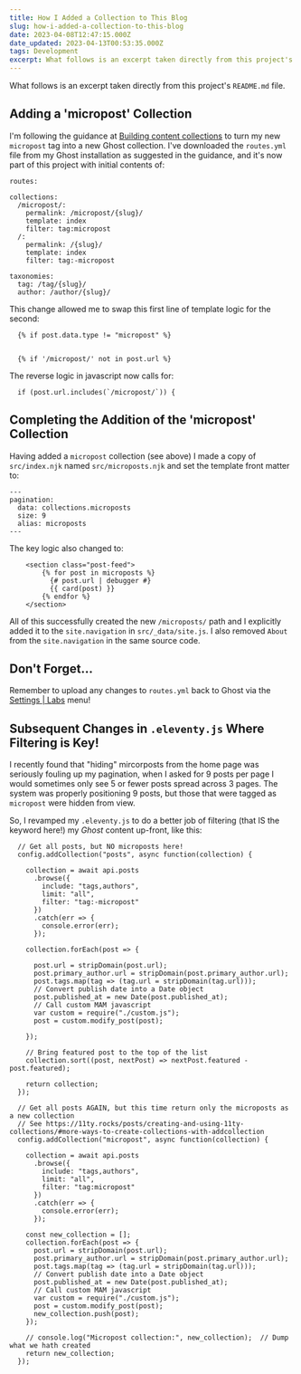 ```yaml
---
title: How I Added a Collection to This Blog
slug: how-i-added-a-collection-to-this-blog
date: 2023-04-08T12:47:15.000Z
date_updated: 2023-04-13T00:53:35.000Z
tags: Development
excerpt: What follows is an excerpt taken directly from this project's `README.md` file.  
---
```


What follows is an excerpt taken directly from this project's `README.md` file.

## Adding a 'micropost' Collection

I'm following the guidance at [Building content collections](https://ghost.org/tutorials/content-collections/) to turn my new `micropost` tag into a new Ghost collection.  I've downloaded the `routes.yml` file from my Ghost installation as suggested in the guidance, and it's now part of this project with initial contents of:

    routes:
    
    collections:
      /micropost/:
        permalink: /micropost/{slug}/
        template: index
        filter: tag:micropost
      /:
        permalink: /{slug}/
        template: index
        filter: tag:-micropost
    
    taxonomies:
      tag: /tag/{slug}/
      author: /author/{slug}/
    

This change allowed me to swap this first line of template logic for the second:

      {% if post.data.type != "micropost" %}
    

      {% if '/micropost/' not in post.url %}
    

The reverse logic in javascript now calls for:

      if (post.url.includes(`/micropost/`)) {
    

## Completing the Addition of the 'micropost' Collection

Having added a `micropost` collection (see above) I made a copy of `src/index.njk` named `src/microposts.njk` and set the template front matter to:

    ---
    pagination:
      data: collections.microposts
      size: 9
      alias: microposts
    ---
    

The key logic also changed to:

        <section class="post-feed">
            {% for post in microposts %}
              {# post.url | debugger #}
              {{ card(post) }}
            {% endfor %}
        </section>
    

All of this successfully created the new `/microposts/` path and I explicitly added it to the `site.navigation` in `src/_data/site.js`.  I also removed `About` from the `site.navigation` in the same source code.

## Don't Forget...

Remember to upload any changes to `routes.yml` back to Ghost via the [Settings | Labs](__GHOST_URL__/ghost/#/settings/labs) menu!

## Subsequent Changes in `.eleventy.js` Where Filtering is Key!

I recently found that "hiding" mircorposts from the home page was seriously fouling up my pagination, when I asked for 9 posts per page I would sometimes only see 5 or fewer posts spread across 3 pages.  The system was properly positioning 9 posts, but those that were tagged as `micropost` were hidden from view.

So, I revamped my `.eleventy.js` to do a better job of filtering (that IS the keyword here!) my *Ghost* content up-front, like this:

      // Get all posts, but NO microposts here!
      config.addCollection("posts", async function(collection) {
    
        collection = await api.posts
          .browse({
            include: "tags,authors",
            limit: "all",
            filter: "tag:-micropost" 
          })
          .catch(err => {
            console.error(err);
          });
    
        collection.forEach(post => {
    
          post.url = stripDomain(post.url);
          post.primary_author.url = stripDomain(post.primary_author.url);
          post.tags.map(tag => (tag.url = stripDomain(tag.url)));
          // Convert publish date into a Date object
          post.published_at = new Date(post.published_at);
          // Call custom MAM javascript
          var custom = require("./custom.js");
          post = custom.modify_post(post);
    
        });
    
        // Bring featured post to the top of the list
        collection.sort((post, nextPost) => nextPost.featured - post.featured);
    
        return collection;
      });
    
      // Get all posts AGAIN, but this time return only the microposts as a new collection
      // See https://11ty.rocks/posts/creating-and-using-11ty-collections/#more-ways-to-create-collections-with-addcollection
      config.addCollection("micropost", async function(collection) {
    
        collection = await api.posts
          .browse({
            include: "tags,authors",
            limit: "all",
            filter: "tag:micropost"
          })
          .catch(err => {
            console.error(err);
          });
    
        const new_collection = [];  
        collection.forEach(post => {
          post.url = stripDomain(post.url);
          post.primary_author.url = stripDomain(post.primary_author.url);
          post.tags.map(tag => (tag.url = stripDomain(tag.url)));
          // Convert publish date into a Date object
          post.published_at = new Date(post.published_at);
          // Call custom MAM javascript
          var custom = require("./custom.js");
          post = custom.modify_post(post);
          new_collection.push(post);
        });
    
        // console.log("Micropost collection:", new_collection);  // Dump what we hath created
        return new_collection;
      });
    

